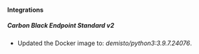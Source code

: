 #### Integrations
##### Carbon Black Endpoint Standard v2
- Updated the Docker image to: *demisto/python3:3.9.7.24076*.

